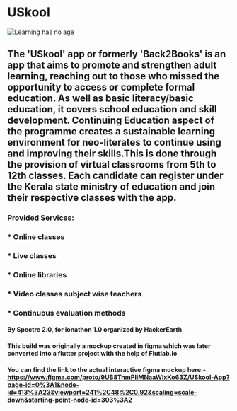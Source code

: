 # USkool

![Learning has no age](https://user-images.githubusercontent.com/85440373/160921533-61b5453e-b15f-4683-a0fd-249335c4e83f.png)


## The 'USkool' app or formerly 'Back2Books' is an app that aims to promote and strengthen adult learning, reaching out to those who missed the opportunity to access or complete formal education. As well as basic literacy/basic education, it covers school education and skill development. Continuing Education aspect of the programme creates a sustainable learning environment for neo-literates to continue using and improving their skills.This is done through the provision of virtual classrooms from 5th to 12th classes. Each candidate can register under the Kerala state ministry of education and join their respective classes with the app.

### Provided Services:

### * Online classes
### * Live classes
### * Online libraries
### * Video classes subject wise teachers
### * Continuous evaluation methods



#### By Spectre 2.0, for ionathon 1.0 organized by HackerEarth

#### This build was originally a mockup created in figma which was later converted into a flutter project with the help of Flutlab.io

#### You can find the link to the actual interactive figma mockup here:- https://www.figma.com/proto/9UB8TnmPIiMNaaWlxKo63Z/USkool-App?page-id=0%3A1&node-id=413%3A23&viewport=241%2C48%2C0.92&scaling=scale-down&starting-point-node-id=303%3A2
